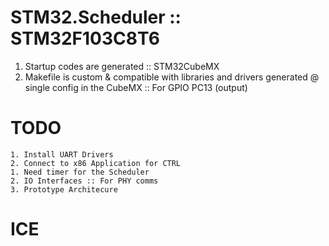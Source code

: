 # STM32.Scheduler :: STM32F103C8T6 

1. Startup codes are generated :: STM32CubeMX
2. Makefile is custom & compatible with libraries and drivers generated @ single config in the CubeMX :: For GPIO PC13 (output)

# TODO

	1. Install UART Drivers
	2. Connect to x86 Application for CTRL
	1. Need timer for the Scheduler
	2. IO Interfaces :: For PHY comms
	3. Prototype Architecure

# ICE
